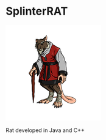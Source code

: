 # SplinterRAT

![alt text](https://raw.githubusercontent.com/javiarago1/SplinterRAT/main/resources/splinterRatIcon.png)


Rat developed in Java and C++
